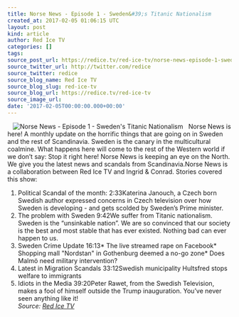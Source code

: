 ```yaml
---
title: Norse News - Episode 1 - Sweden&#39;s Titanic Nationalism
created_at: 2017-02-05 01:06:15 UTC
layout: post
kind: article
author: Red Ice TV
categories: []
tags: 
source_post_url: https://redice.tv/red-ice-tv/norse-news-episode-1-swedens-titanic-nationalism
source_twitter_url: http://twitter.com/redice
source_twitter: redice
source_blog_name: Red Ice TV
source_blog_slug: red-ice-tv
source_blog_url: https://redice.tv/red-ice-tv
source_image_url: 
date: '2017-02-05T00:00:00.000+00:00'
---
```

<img align="left" hspace="12" alt="Norse News - Episode 1 - Sweden&#039;s Titanic Nationalism" src="https://rdice.net/a/c/t/17/Norse-News-ep1.9cd7b47f.jpg"> Norse News is here! A monthly update on the horrific things that are going on in Sweden and the rest of Scandinavia. Sweden is the canary in the multicultural coalmine. What happens here will come to the rest of the Western world if we don&rsquo;t say: Stop it right here!
Norse News is keeping an eye on the North. We give you the latest news and scandals from Scandinavia.Norse News is a collaboration between Red Ice TV and Ingrid &amp; Conrad.
Stories covered this show:
1. Political Scandal of the month: 2:33Katerina Janouch, a Czech born Swedish author expressed concerns in Czech television over how Sweden is developing - and gets scolded by Sweden&rsquo;s Prime minister.
2. The problem with Sweden 9:42We suffer from Titanic nationalism. Sweden is the &ldquo;unsinkable nation&rdquo;. We are so convinced that our society is the best and most stable that has ever existed. Nothing bad can ever happen to us.
3. Sweden Crime Update 16:13* The live streamed rape on Facebook* Shopping mall &quot;Nordstan&quot; in Gothenburg deemed a no-go zone* Does Malm&ouml; need military intervention?
4. Latest in Migration Scandals 33:12Swedish municipality Hultsfred stops welfare to immigrants
5. Idiots in the Media 39:20Peter Rawet, from the Swedish Television, makes a fool of himself outside the Trump inauguration. You&rsquo;ve never seen anything like it!<div class="">
    <i>Source: <a href="https://redice.tv/red-ice-tv">Red Ice TV</a></i>
</div>

